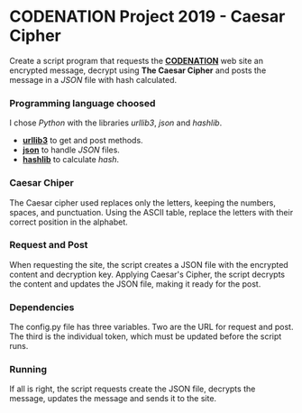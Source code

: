 # CODENATION Project 2019 - Caesar Cipher
Create a script program that requests the [**CODENATION**](https://www.codenation.dev) web site an
encrypted message, decrypt using **The Caesar Cipher** and posts the
message in a *JSON* file with hash calculated.

### Programming language choosed
I chose *Python* with the libraries *urllib3*, *json* and *hashlib*.
-   [**urllib3**](https://urllib3.readthedocs.io/en/latest/user-guide.html) to get and post methods.
-   [**json**](https://docs.python.org/3/library/json.html) to handle *JSON* files.
-   [**hashlib**](https://docs.python.org/3/library/hashlib.html) to calculate *hash*.

### Caesar Chiper
The Caesar cipher used replaces only the letters, keeping the numbers,
spaces, and punctuation. Using the ASCII table, replace the letters
with their correct position in the alphabet.

### Request and Post
When requesting the site, the script creates a JSON file with the
encrypted content and decryption key. Applying Caesar's Cipher, the
script decrypts the content and updates the JSON file, making it ready
for the post.

### Dependencies
The config.py file has three variables. Two are the URL for request and
post. The third is the individual token, which must be updated before
the script runs.

### Running
If all is right, the script requests create the JSON file, decrypts
the message, updates the message and sends it to the site.
